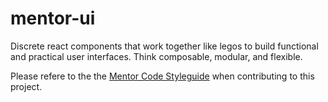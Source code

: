 # mentor-ui
Discrete react components that work together like legos to build functional and practical user interfaces. Think composable, modular, and flexible.

Please refere to the the [Mentor Code Styleguide](https://github.com/MentorAPM/mentor-code-styleguide/blob/master/README.md) when contributing to this project.
